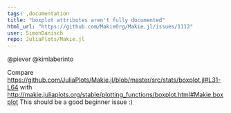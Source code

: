 ```yaml
---
tags: ,documentation
title: "boxplot attributes aren't fully documented"
html_url: "https://github.com/MakieOrg/Makie.jl/issues/1112"
user: SimonDanisch
repo: JuliaPlots/Makie.jl
---
```


@piever @kimlaberinto

Compare https://github.com/JuliaPlots/Makie.jl/blob/master/src/stats/boxplot.jl#L31-L64 with http://makie.juliaplots.org/stable/plotting_functions/boxplot.html#Makie.boxplot
This should be a good beginner issue :) 